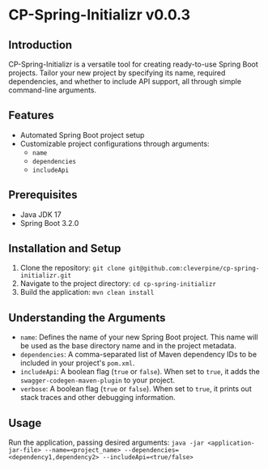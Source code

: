 # CP-Spring-Initializr v0.0.3

## Introduction
CP-Spring-Initializr is a versatile tool for creating ready-to-use Spring Boot projects. Tailor your new project by specifying its name, required dependencies, and whether to include API support, all through simple command-line arguments.

## Features
- Automated Spring Boot project setup
- Customizable project configurations through arguments:
    - `name`
    - `dependencies`
    - `includeApi`

## Prerequisites
- Java JDK 17
- Spring Boot 3.2.0

## Installation and Setup
1. Clone the repository: `git clone git@github.com:cleverpine/cp-spring-initializr.git`
2. Navigate to the project directory: `cd cp-spring-initializr`
3. Build the application: `mvn clean install`

## Understanding the Arguments
- `name`: Defines the name of your new Spring Boot project. This name will be used as the base directory name and in the project metadata.
- `dependencies`: A comma-separated list of Maven dependency IDs to be included in your project's `pom.xml`.
- `includeApi`: A boolean flag (`true` or `false`). When set to `true`, it adds the `swagger-codegen-maven-plugin` to your project.
- `verbose`: A boolean flag (`true` or `false`). When set to `true`, it prints out stack traces and other debugging information.

## Usage
Run the application, passing desired arguments: `java -jar <application-jar-file> --name=<project_name> --dependencies=<dependency1,dependency2> --includeApi=<true/false>`
